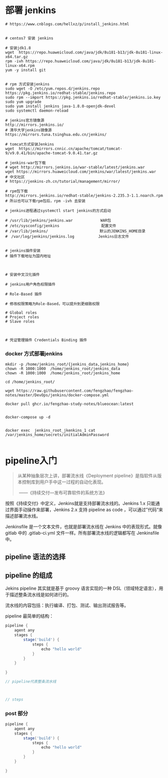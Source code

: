 # 部署 jenkins 



```shell
# https://www.cnblogs.com/hellxz/p/install_jenkins.html


# centos7 安装 jenkins

# 安装jdk1.8
wget  https://repo.huaweicloud.com/java/jdk/8u181-b13/jdk-8u181-linux-x64.tar.gz
rpm -ivh https://repo.huaweicloud.com/java/jdk/8u181-b13/jdk-8u181-linux-x64.rpm
yum -y install git


# rpm 方式安装jenkins
sudo wget -O /etc/yum.repos.d/jenkins.repo  https://pkg.jenkins.io/redhat-stable/jenkins.repo
sudo rpm --import https://pkg.jenkins.io/redhat-stable/jenkins.io.key
sudo yum upgrade
sudo yum install jenkins java-1.8.0-openjdk-devel
sudo systemctl daemon-reload

# jenkins官方镜像源
http://mirrors.jenkins.io/
# 清华大学jenkins镜像源
https://mirrors.tuna.tsinghua.edu.cn/jenkins/

# tomcat方式安装Jenkins
wget  https://mirrors.cnnic.cn/apache/tomcat/tomcat-9/v9.0.41/bin/apache-tomcat-9.0.41.tar.gz

# jenkins-war包下载
# wget http://mirrors.jenkins.io/war-stable/latest/jenkins.war
wget https://mirrors.huaweicloud.com/jenkins/war/latest/jenkins.war
# 中文社区
# https://jenkins-zh.cn/tutorial/management/mirror/

# rpm包下载
http://mirrors.jenkins.io/redhat-stable/jenkins-2.235.3-1.1.noarch.rpm
# 所以也可以下载rpm包后，rpm -ivh 去安装

# jenkins进程通过systemctl start jenkins的方式启动

# /usr/lib/jenkins/jenkins.war    　　　　　WAR包 
# /etc/sysconfig/jenkins       　　　　　　　配置文件
# /var/lib/jenkins/        　　　　　　　　　默认的JENKINS_HOME目录
#　/var/log/jenkins/jenkins.log    　　　　Jenkins日志文件


# jenkins插件安装
# 插件下载地址为国内地址 



# 安装中文汉化插件

# jenkins用户角色权限插件

# Role-Based 插件

# 修改权限策略为Role-Based，可以提升到更细致权限

# Global roles
# Project roles
# Slave roles



# 凭证管理插件 Credentials Binding 插件
```





### docker 方式部署jenkins

```shell
mkdir -p /home/jenkins_root/{jenkins_data,jenkins_home}
chown -R 1000:1000  /home/jenkins_root/jenkins_data 
chown -R 1000:1000  /home/jenkins_root/jenkins_home

cd /home/jenkins_root/

wget https://raw.githubusercontent.com/fengzhao/fengzhao-notes/master/DevOps/jenkins/docker-compose.yml

docker pull ghcr.io/fengzhao-study-notes/blueocean:latest


docker-compose up -d 


docker exec  jenkins_root_jkenkins_1 cat /var/jenkins_home/secrets/initialAdminPassword


```





# pipeline入门



> 从某种抽象层次上讲，部署流水线《Deployment pipeline》是指软件从版本控制库到用户手中这一过程的自动化表现。
>
> ​																										——《持续交付—发布可靠软件的系统方法》
>
> 



按照《持续交付》中定义，Jenkins就是支持部署流水线的。Jenkins 1.x 只能通过界面手动操作来部署，Jenkins 2.x 支持 pipeline as code ，可以通过”代码“来描述部署流水线。



Jenkinsfile 是一个文本文件，也就是部署流水线在 Jenkins 中的表现形式。就像 gitlab 中的 .gitlab-ci.yml 文件一样。所有部署流水线的逻辑都写在 Jenkinsfile 中。







## pipeline 语法的选择





## pipeline 的组成



Jekins pipeline 其实就是基于 groovy 语言实现的一种 DSL（领域特定语言），用于描述整条流水线是如何进行的。

流水线的内容包括：执行编译、打包、测试、输出测试报告等。



pipeline 最简单的结构：



```groovy
pipeline {
	agent any 
    stages {
        stage('build') {
            steps {
                echo "hello world"
            }
        }
    }
  
}

// pipeline代表整条流水线



// steps 
```



### post 部分





```groovy
pipeline {
	agent any 
    stages {
        stage('build') {
            steps {
                echo "hello world"
            }
        }
    }
  
}
```

